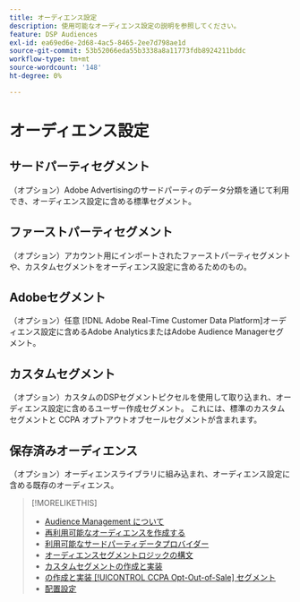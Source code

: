 ```yaml
---
title: オーディエンス設定
description: 使用可能なオーディエンス設定の説明を参照してください。
feature: DSP Audiences
exl-id: ea69ed6e-2d68-4ac5-8465-2ee7d798ae1d
source-git-commit: 53b52066eda55b3338a8a11773fdb8924211bddc
workflow-type: tm+mt
source-wordcount: '148'
ht-degree: 0%

---
```


# オーディエンス設定

## サードパーティセグメント

（オプション）Adobe Advertisingのサードパーティのデータ分類を通じて利用でき、オーディエンス設定に含める標準セグメント。

## ファーストパーティセグメント

（オプション）アカウント用にインポートされたファーストパーティセグメントや、カスタムセグメントをオーディエンス設定に含めるためのもの。

## Adobeセグメント

（オプション）任意 [!DNL Adobe Real-Time Customer Data Platform]オーディエンス設定に含めるAdobe AnalyticsまたはAdobe Audience Managerセグメント。

## カスタムセグメント

（オプション）カスタムのDSPセグメントピクセルを使用して取り込まれ、オーディエンス設定に含めるユーザー作成セグメント。 これには、標準のカスタムセグメントと CCPA オプトアウトオブセールセグメントが含まれます。

## 保存済みオーディエンス

（オプション）オーディエンスライブラリに組み込まれ、オーディエンス設定に含める既存のオーディエンス。

>[!MORELIKETHIS]
>
>* [Audience Management について](audience-about.md)
>* [再利用可能なオーディエンスを作成する](reusable-audience-create.md)
>* [利用可能なサードパーティデータプロバイダー](third-party-data-providers.md)
>* [オーディエンスセグメントロジックの構文](audience-segment-logic-syntax.md)
>* [カスタムセグメントの作成と実装](custom-segment-create.md)
>* [の作成と実装 [!UICONTROL CCPA Opt-Out-of-Sale] セグメント](ccpa-opt-out-segment-create.md)
>* [配置設定](/help/dsp/campaign-management/placements/placement-settings.md)

